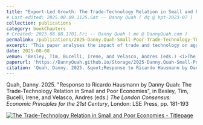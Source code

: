 ```yaml
---
title: "Export-Led Growth: The Trade-Technology Relation in Small and Poor Economies"
# Last-edited: 2025.08.09.1125.Sat -- Danny Quah ( dq @ hpt-2023-07 )
collection: publications
category: bookChapters
# Created: 2025.08.08.1701.Fri -- Danny Quah ( me @ DannyQuah.com )
permalink: /publications/2025-Danny.Quah-Small-Poor-Trade-Technology-TLC-LSE-Press/
excerpt: 'This paper analyses the impact of trade and technology on aggregate economic performance where poor nations are cheap.  The most successful economies are extraordinarily rich without having to be unusually complex.'
date: 2025-08-08
venue: 'Besley, Tim, Bucelli, Irene, and Velasco, Andres (eds.) <i>The London Consensus:  Economic Principles for the 21st Century</i>'
paperurl: 'https://DannyQuah.github.io/Storage/2025-Danny.Quah-Small-Poor-Trade-Technology-TLC-LSE-Press.pdf'
citation: 'Quah, Danny. 2025. &quot;Response to Ricardo Hausmann by Danny Quah: The Trade-Technology Relation in Small and Poor Economies&quot;, in Besley, Tim, Bucelli, Irene, and Velasco, Andres (eds.) <i>The London Consensus: Economic Principles for the 21st Century</i>.'
---
```

Quah, Danny. 2025.  "Response to Ricardo Hausmann by Danny Quah: The Trade-Technology Relation in Small and Poor Economies", in Besley, Tim, Bucelli, Irene, and Velasco, Andres (eds.) *The London Consensus: Economic Principles for the 21st Century*, London: LSE Press, pp. 181-193 

[<img src="https://DannyQuah.github.io/Storage/2025-Danny.Quah-Small-Poor-Trade-Technology-TLC-LSE-Press-titlepage.png" alt = "The Trade-Technology Relation in Small and Poor Economies - Titlepage"/>](https://DannyQuah.github.io/Storage/2025-Danny.Quah-Small-Poor-Trade-Technology-TLC-LSE-Press.pdf)

